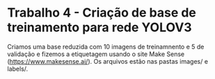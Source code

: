 # Trabalho 4 - Criação de base de treinamento para rede YOLOV3
Criamos uma base reduzida com 10 imagens de treinamnento e 5 de validação e fizemos a etiquetagem usando o site Make Sense (https://www.makesense.ai/).
Os arquivos estão nas pastas images/ e labels/.

